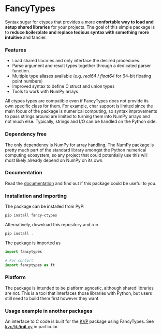# FancyTypes

Syntax sugar for [ctypes](https://docs.python.org/3/library/ctypes.html) that provides a more **confortable way to load and setup shared libraries** for your projects. The goal of this simple package is to **reduce boilerplate and replace tedious syntax with something more intuitive** and fancier.

### Features

- Load shared libraries and only interface the desired procedures.
- Parse argument and result types together through a dedicated parser function.
- Multiple type aliases available (e.g. *real64* / *float64* for 64-bit floating point numbers)
- Improved syntax to define C struct and union types
- Tools to work with NumPy arrays

All ctypes types are compatible even if FancyTypes does not provide its own specific class for them. For example, char support is limited since the main focus of the package is numerical computing, so syntax improvements to pass strings around are limited to turning them into NumPy arrays and not much else. Typically, strings and I/O can be handled on the Python side.

### Dependency free

The only dependency is NumPy for array handling. The NumPy package is pretty much part of the standard library amongst the Python numerical computing ecosystem, so any project that could potentially use this will most likely already depend on NumPy on its own.

### Documentation

Read the [documentation](https://hlatorrec.github.io/fancy-ctypes/) and find out if this package could be useful to you.

### Installation and importing

The package can be installed from PyPI

```bash
pip install fancy-ctypes
```

Alternatively, download this repository and run

```bash
pip install .
```

The package is imported as

```python
import fancytypes

# For confort
import fancytypes as ft
```

### Platform

The package is intended to be platform agnostic, although shared libraries are not. This is a tool that interfaces those libraries with Python, but users still need to build them first however they want.

### Usage example in another packages

An interface to C code is built for the [KVP](https://github.com/B-CSI/kvp) package using FancyTypes. See [kvp/lib/__init__.py](https://github.com/B-CSI/kvp/blob/main/kvp/lib/__init__.py) in particular.